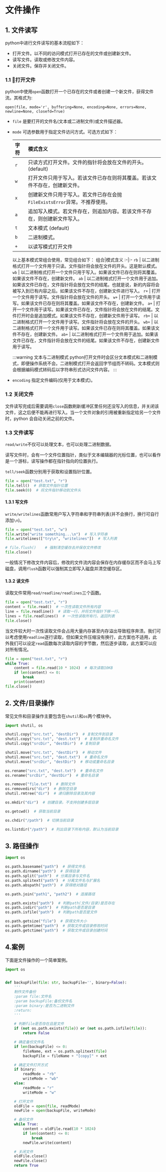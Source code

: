# 文件操作

## 1. 文件读写
python中进行文件读写的基本流程如下：
* 打开文件。以不同的访问模式打开已存在的文件或创建新文件。
* 读写文件。读取或修改文件内容。
* 关闭文件。保存并关闭文件。

### 1.1 打开文件
python中使用`open`函数打开一个已存在的文件或者创建一个新文件，获得文件流。其格式为:

`open(file, mode='r', buffering=None, encoding=None, errors=None, newline=None, closefd=True)`

* `file` 是要打开的文件名(文本或二进制文件)或文件描述器。
* `mode` 可选参数用于指定文件访问方式。可选方式如下：

    字符|模式含义
    :-|:-
    `r`| 只读方式打开文件。文件的指针将会放在文件的开头。(default)
    `w`| 打开文件只用于写入。若该文件已存在则将其覆盖。若该文件不存在，创建新文件。
    `x`| 创建新文件只用于写入。若文件已存在会抛`FileExistsError`异常。不推荐使用。
    `a`| 追加写入模式。若文件存在，则追加内容。若该文件不存在，则创建新文件写入。
    `t`| 文本模式 (default)
    `b`| 二进制模式。
    `+`| 以读写模式打开文件

    以上基本模式常组合使用，常见组合如下：
    组合|模式含义
    :-|:-
    `rb` | 以二进制格式打开一个文件用于只读。文件指针将会放在文件的开头。这是默认模式。
    `wb` | 以二进制格式打开一个文件只用于写入。如果该文件已存在则将其覆盖。如果该文件不存在，创建新文件。
    `ab` | 以二进制格式打开一个文件用于追加。如果该文件已存在，文件指针将会放在文件的结尾。也就是说，新的内容将会被写入到已有内容之后。如果该文件不存在，创建新文件进行写入。
    `r+` | 打开一个文件用于读写。文件指针将会放在文件的开头。
    `w+` | 打开一个文件用于读写。如果该文件已存在则将其覆盖。如果该文件不存在，创建新文件。
    `a+` | 打开一个文件用于读写。如果该文件已存在，文件指针将会放在文件的结尾。文件打开时会是追加模式。如果该文件不存在，创建新文件用于读写。
    `rb+` | 以二进制格式打开一个文件用于读写。文件指针将会放在文件的开头。
    `wb+` | 以二进制格式打开一个文件用于读写。如果该文件已存在则将其覆盖。如果该文件不存在，创建新文件。
    `ab+` | 以二进制格式打开一个文件用于追加。如果该文件已存在，文件指针将会放在文件的结尾。如果该文件不存在，创建新文件用于读写。

    :::warning 文本与二进制模式
    python打开文件时会区分文本模式和二进制模式，即便操作系统不会。二进制模式打开会返回字节组而不转码。文本模式则会根据编码模式转码后以字符串形式访问文件内容。
    :::

* `encoding` 指定文件编码(仅用于文本模式)。

### 1.2 关闭文件
文件读写完成后需要调用`close`函数刷新缓冲区里任何还没写入的信息，并关闭该文件，这之后便不能再进行写入。当一个文件对象的引用被重新指定给另一个文件时，python 会自动关闭之前的文件。

### 1.3 文件读写
`read/write`不仅可以处理文本，也可以处理二进制数据。

读写文件时，会有一个文件位置指针，类似于文本编辑器的光标位置，也可以看作是一个游标，读写操作都在指针指向的位置执行。

`tell/seek`函数分别用于获取和设置指针位置。
```py
file = open("test.txt", "r")
file.tell()  # 获取文件指针位置
file.seek(0)  # 将文件指针移动到文件头
```


#### 1.3.1 写文件
`write/writelines`函数常用户写入字符串和字符串列表(并不会换行，换行可自行添加`\n`)。

```py
file = open("test.txt", "w")
file.write("write something...\n")  # 写入字符串
file.writelines(["try\n", "writelines"])  # 写入列表

# file.flush()    # 强制清空缓存去并保存文件修改
file.close()
```

一般情况下修改文件内容后，修改的文件流内容会保存在内存缓存区而不会马上写磁盘，调用`flush`函数可以强制其立即写入磁盘并清空缓存区。

#### 1.3.2 读文件
读取文件常用`read/readline/readlines`三个函数。

```python
file = open("test.txt", "r")
content = file.read()  # 一次性读取文件所有内容
line = file.readline()  # 读取一行，并将文件指针下移一行。
lines = file.readlines()  # 一次性读取所有行。返回列表
file.close()
```

当文件较大时一次性读取文件会占用大量内存甚至内存溢出导致程序奔溃。我们可以考虑使用`readline`逐行读取，但如果文件压缩没有换行，此方案也不适用，此外我们可以设定`read`函数每次读取内容的字节数，然后逐步读取，此方案可以应对所有情况。

```py
file = open("test.txt", "r")
while True:
    content = file.read(10 * 1024)  # 每次读取10KB
    if len(content) <= 0:
        break
    print(content)
file.close()
```

## 2. 文件/目录操作
常见文件和目录操作主要包含在`shutil`和`os`两个模块中。

```py
import shutil, os

shutil.copy("src.txt", "destDir")  # 复制文件到目录
shutil.copy("src.txt", "dest.txt")  # 复制并重命名文件
shutil.copy("srcDir", "destDir")  # 复制目录

shutil.move("src.txt", "destDir")  # 移动文件
shutil.move("src.txt", "dest.txt")  # 重命名文件
shutil.move("srcDir", "destDir")  # 移动或重命名目录

os.rename("src.txt", "dest.txt")  # 重命名文件
os.rename("srcDir", "destDir")  # 重命名目录

os.remove("file.txt")  # 删除文件
os.removedirs("dir")  # 删除空目录
shutil.rmtree("dir")  # 递归删除目录及其内容

os.mkdir("dir")  # 创建目录。不支持创建多层目录

os.getcwd()  # 获取当前目录

os.chdir("/path")  # 切换当前目录

os.listdir("/path")  # 列出目录下所有内容，默认为当前目录
```

## 3. 路径操作
```py
import os

os.path.basename("path")  # 获得文件名
os.path.dirname("path")  # 获得目录
os.path.split("path")  # 分离目录与文件名
os.path.splitext("path")  # 分离文件名与扩展名
os.path.abspath("path")  # 获得绝对路径

os.path.join("path1", "path2")  # 连接路径

os.path.exists("path")  # 判断path(文件/目录)是否存在
os.path.isdir("path")  # 判断path是否是目录
os.path.isfile("path")  # 判断path是否是文件

os.path.getsize("file")  # 获得文件大小
os.path.getmtime("path")  # 获取文件或目录修改时间
os.path.getctime("path")  # 获取文件或目录创建时间
```

## 4.案例
下面是文件操作的一个简单案例。

```py
import os


def backupFile(file: str, backupFile='', binary=False):
    '''
    制作文件备份
    :param file:文件名
    :param backupFile:备份文件名
    :param binary:是否为二进制文件
    :return:
    '''

    # 判断file是否存在且是文件
    if (not os.path.exists(file)) or (not os.path.isfile(file)):
        return False

    # 确定备份文件名
    if len(backupFile) <= 0:
        fileName, ext = os.path.splitext(file)
        backupFile = fileName + "[copy]" + ext

    # 确定文件打开方式
    if binary:
        readMode = "rb"
        writeMode = "wb"
    else:
        readMode = "r"
        writeMode = "w"

    # 打开文件
    oldFile = open(file, readMode)
    newFile = open(backupFile, writeMode)

    # 备份文件
    while True:
        content = oldFile.read(10 * 1024)
        if len(content) <= 0:
            break
        newFile.write(content)

    # 关闭文件
    oldFile.close()
    newFile.close()
    return True
```